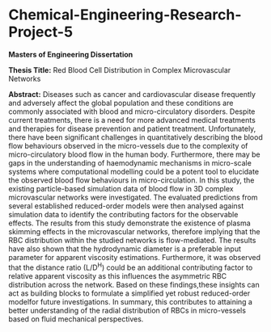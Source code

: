 # Chemical-Engineering-Research-Project-5
**Masters of Engineering Dissertation**

**Thesis Title:** Red Blood Cell Distribution in Complex Microvascular Networks

**Abstract:**
Diseases such as cancer and cardiovascular disease frequently and adversely affect the global population and these conditions are commonly associated with blood and micro-circulatory disorders. Despite current treatments, there is a need for more advanced medical treatments and therapies for disease prevention and patient treatment. Unfortunately, there have been significant challenges in quantitatively describing the blood flow behaviours observed in the micro-vessels due to the complexity of micro-circulatory blood flow in the human body. Furthermore, there may be gaps in the understanding of haemodynamic mechanisms in micro-scale systems where computational modelling could be a potent tool to elucidate the observed blood flow behaviours in micro-circulation. In this study, the existing particle-based simulation data of blood flow in 3D complex microvascular networks were investigated.  The evaluated predictions from several established reduced-order models were then analysed against simulation data to identify the contributing factors for the observable effects. The results from this study demonstrate the existence of plasma skimming effects in the microvascular networks, therefore implying that the RBC distribution within the studied networks is flow-mediated. The results have also shown that the hydrodynamic diameter is a preferable input parameter for apparent viscosity estimations. Furthermore, it was observed that the distance ratio (L/D<sup>H</sup>) could be an additional contributing factor to relative apparent viscosity as this influences the asymmetric RBC distribution across the network. Based on these findings,these insights can act as building blocks to formulate a simplified yet robust reduced-order modelfor future investigations. In summary, this contributes to attaining a better understanding of the radial distribution of RBCs in micro-vessels based on fluid mechanical perspectives.
